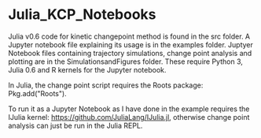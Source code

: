 # Julia_KCP_Notebooks
Julia v0.6 code for kinetic changepoint method is found in the src folder.
A Jupyter notebook file explaining its usage is in the examples folder.
Juptyer Notebook files containing trajectory simulations, change point analysis and plotting are in the SimulationsandFigures folder. These require Python 3, Julia 0.6 and R kernels for the Jupyter notebook.

In Julia, the change point script requires the Roots package: Pkg.add("Roots").

To run it as a Jupyter Notebook as I have done in the example requires the IJulia kernel: https://github.com/JuliaLang/IJulia.jl, otherwise change point analysis can just be run in the Julia REPL.

